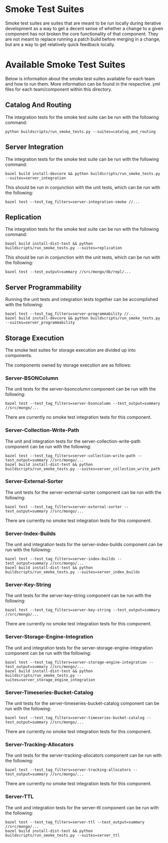 # Smoke Test Suites

Smoke test suites are suites that are meant to be run locally during iterative development as a way
to get a decent sense of whether a change to a given component has not broken the core functionality
of that component. They are not meant to replace running a patch build before merging in a change,
but are a way to get relatively quick feedback locally.

# Available Smoke Test Suites

Below is information about the smoke test suites available for each team and how to run them. More
information can be found in the respective .yml files for each team/component within this directory.

## Catalog And Routing

The integration tests for the smoke test suite can be run with the following command:

```
python buildscripts/run_smoke_tests.py --suites=catalog_and_routing
```

## Server Integration

The integration tests for the smoke test suite can be run with the following command:

```
bazel build install-devcore && python buildscripts/run_smoke_tests.py --suites=server_integration
```

This should be run in conjunction with the unit tests, which can be run with the following:

```
bazel test --test_tag_filters=server-integration-smoke //...
```

## Replication

The integration tests for the smoke test suite can be run with the following command:

```
bazel build install-dist-test && python buildscripts/run_smoke_tests.py --suites=replication
```

This should be run in conjunction with the unit tests, which can be run with the following:

```
bazel test --test_output=summary //src/mongo/db/repl/...
```

## Server Programmability

Running the unit tests and integration tests together can be accomplished with the following:

```
bazel test --test_tag_filters=server-programmability //...
bazel build install-devcore && python buildscripts/run_smoke_tests.py --suites=server_programmability
```

## Storage Execution

The smoke test suites for storage execution are divided up into components.

The components owned by storage execution are as follows:

### Server-BSONColumn

The unit tests for the server-bsoncolumn component can be run with the following:

```
bazel test --test_tag_filters=server-bsoncolumn --test_output=summary //src/mongo/...
```

There are currently no smoke test integration tests for this component.

### Server-Collection-Write-Path

The unit and integration tests for the server-collection-write-path component can be run with the following:

```
bazel test --test_tag_filters=server-collection-write-path --test_output=summary //src/mongo/...
bazel build install-dist-test && python buildscripts/run_smoke_tests.py --suites=server_collection_write_path
```

### Server-External-Sorter

The unit tests for the server-external-sorter component can be run with the following:

```
bazel test --test_tag_filters=server-external-sorter --test_output=summary //src/mongo/...
```

There are currently no smoke test integration tests for this component.

### Server-Index-Builds

The unit and integration tests for the server-index-builds component can be run with the following:

```
bazel test --test_tag_filters=server-index-builds --test_output=summary //src/mongo/...
bazel build install-dist-test && python buildscripts/run_smoke_tests.py --suites=server_index_builds
```

### Server-Key-String

The unit tests for the server-key-string component can be run with the following:

```
bazel test --test_tag_filters=server-key-string --test_output=summary //src/mongo/...
```

There are currently no smoke test integration tests for this component.

### Server-Storage-Engine-Integration

The unit and integration tests for the server-storage-engine-integration component can be run with the following:

```
bazel test --test_tag_filters=server-storage-engine-integration --test_output=summary //src/mongo/...
bazel build install-dist-test && python buildscripts/run_smoke_tests.py --suites=server_storage_engine_integration
```

### Server-Timeseries-Bucket-Catalog

The unit tests for the server-timeseries-bucket-catalog component can be run with the following:

```
bazel test --test_tag_filters=server-timeseries-bucket-catalog --test_output=summary //src/mongo/...
```

There are currently no smoke test integration tests for this component.

### Server-Tracking-Allocators

The unit tests for the server-tracking-allocators component can be run with the following:

```
bazel test --test_tag_filters=server-tracking-allocators --test_output=summary //src/mongo/...
```

There are currently no smoke test integration tests for this component.

### Server-TTL

The unit and integration tests for the server-ttl component can be run with the following:

```
bazel test --test_tag_filters=server-ttl --test_output=summary //src/mongo/...
bazel build install-dist-test && python buildscripts/run_smoke_tests.py --suites=server_ttl
```
